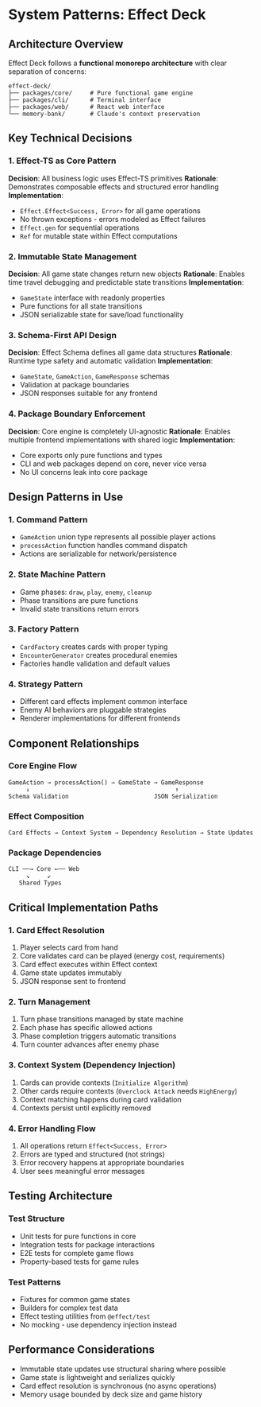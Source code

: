 # System Patterns: Effect Deck

## Architecture Overview

Effect Deck follows a **functional monorepo architecture** with clear separation of concerns:

```
effect-deck/
├── packages/core/     # Pure functional game engine
├── packages/cli/      # Terminal interface
├── packages/web/      # React web interface  
└── memory-bank/       # Claude's context preservation
```

## Key Technical Decisions

### 1. Effect-TS as Core Pattern
**Decision**: All business logic uses Effect-TS primitives
**Rationale**: Demonstrates composable effects and structured error handling
**Implementation**: 
- `Effect.Effect<Success, Error>` for all game operations
- No thrown exceptions - errors modeled as Effect failures
- `Effect.gen` for sequential operations
- `Ref` for mutable state within Effect computations

### 2. Immutable State Management
**Decision**: All game state changes return new objects
**Rationale**: Enables time travel debugging and predictable state transitions
**Implementation**:
- `GameState` interface with readonly properties
- Pure functions for all state transitions
- JSON serializable state for save/load functionality

### 3. Schema-First API Design
**Decision**: Effect Schema defines all game data structures
**Rationale**: Runtime type safety and automatic validation
**Implementation**:
- `GameState`, `GameAction`, `GameResponse` schemas
- Validation at package boundaries
- JSON responses suitable for any frontend

### 4. Package Boundary Enforcement
**Decision**: Core engine is completely UI-agnostic
**Rationale**: Enables multiple frontend implementations with shared logic
**Implementation**:
- Core exports only pure functions and types
- CLI and web packages depend on core, never vice versa
- No UI concerns leak into core package

## Design Patterns in Use

### 1. Command Pattern
- `GameAction` union type represents all possible player actions
- `processAction` function handles command dispatch
- Actions are serializable for network/persistence

### 2. State Machine Pattern
- Game phases: `draw`, `play`, `enemy`, `cleanup`
- Phase transitions are pure functions
- Invalid state transitions return errors

### 3. Factory Pattern
- `CardFactory` creates cards with proper typing
- `EncounterGenerator` creates procedural enemies
- Factories handle validation and default values

### 4. Strategy Pattern
- Different card effects implement common interface
- Enemy AI behaviors are pluggable strategies
- Renderer implementations for different frontends

## Component Relationships

### Core Engine Flow
```
GameAction → processAction() → GameState → GameResponse
     ↓                                         ↑
Schema Validation                        JSON Serialization
```

### Effect Composition
```
Card Effects → Context System → Dependency Resolution → State Updates
```

### Package Dependencies
```
CLI ──→ Core ←── Web
     ↘     ↙
   Shared Types
```

## Critical Implementation Paths

### 1. Card Effect Resolution
1. Player selects card from hand
2. Core validates card can be played (energy cost, requirements)
3. Card effect executes within Effect context
4. Game state updates immutably
5. JSON response sent to frontend

### 2. Turn Management
1. Turn phase transitions managed by state machine
2. Each phase has specific allowed actions
3. Phase completion triggers automatic transitions
4. Turn counter advances after enemy phase

### 3. Context System (Dependency Injection)
1. Cards can provide contexts (`Initialize Algorithm`)
2. Other cards require contexts (`Overclock Attack` needs `HighEnergy`)
3. Context matching happens during card validation
4. Contexts persist until explicitly removed

### 4. Error Handling Flow
1. All operations return `Effect<Success, Error>`
2. Errors are typed and structured (not strings)
3. Error recovery happens at appropriate boundaries
4. User sees meaningful error messages

## Testing Architecture

### Test Structure
- Unit tests for pure functions in core
- Integration tests for package interactions
- E2E tests for complete game flows
- Property-based tests for game rules

### Test Patterns
- Fixtures for common game states
- Builders for complex test data
- Effect testing utilities from `@effect/test`
- No mocking - use dependency injection instead

## Performance Considerations

- Immutable state updates use structural sharing where possible
- Game state is lightweight and serializes quickly
- Card effect resolution is synchronous (no async operations)
- Memory usage bounded by deck size and game history